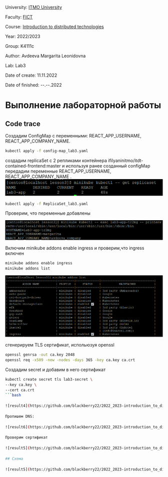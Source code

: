 University: [ITMO University](https://itmo.ru/ru/)

Faculty: [FICT](https://fict.itmo.ru)

Course: [Introduction to distributed technologies](https://github.com/itmo-ict-faculty/introduction-to-distributed-technologies)

Year: 2022/2023

Group: K4111c

Author: Avdeeva Margarita Leonidovna

Lab: Lab3

Date of create: 11.11.2022

Date of finished: --.--.2022


# Выполнение лабораторной работы

## Code trace

Создадим ConfigMap с переменными: REACT_APP_USERNAME, REACT_APP_COMPANY_NAME.

```bash
kubectl apply -f config-map_lab3.yaml
```

создадим replicaSet с 2 репликами контейнера ifilyaninitmo/itdt-contained-frontend:master и используя ранее созданный configMap передадим переменные REACT_APP_USERNAME, REACT_APP_COMPANY_NAME .
![result1](https://github.com/blackberry22/2022_2023-introduction_to_distributed_technologies-k4111c-avdeeva_ml/blob/main/labs/lab3/lab3_1.png)

```bash
kubectl apply -f ReplicaSet_lab3.yaml
```

Проверим, что переменные добавлены

![result2](https://github.com/blackberry22/2022_2023-introduction_to_distributed_technologies-k4111c-avdeeva_ml/blob/main/labs/lab3/lab3_2.png)

Включим minikube addons enable ingress и проверим,что ingress включен

```bash
minikube addons enable ingress
minikube addons list
```
![result3](https://github.com/blackberry22/2022_2023-introduction_to_distributed_technologies-k4111c-avdeeva_ml/blob/main/labs/lab3/lab3_3.png)


сгенерируем TLS сертификат, испольюзуя openssl


```bash
openssl genrsa -out ca.key 2048
openssl req -x509 -new -nodes -days 365 -key ca.key ca.crt
```
Создадим secret и добавим в него сертификат

```bash
kubectl create secret tls lab3-secret \
--key ca.key \
--cert ca.crt
```bash

![result4](https://github.com/blackberry22/2022_2023-introduction_to_distributed_technologies-k4111c-avdeeva_ml/blob/main/labs/lab3/lab3_4.png)

Пропишем DNS:

![result6](https://github.com/blackberry22/2022_2023-introduction_to_distributed_technologies-k4111c-avdeeva_ml/blob/main/labs/lab3/lab3_6.png)

Проверим сертификат

![result5](https://github.com/blackberry22/2022_2023-introduction_to_distributed_technologies-k4111c-avdeeva_ml/blob/main/labs/lab3/lab3_5.png)

## Схема

![result5](https://github.com/blackberry22/2022_2023-introduction_to_distributed_technologies-k4111c-avdeeva_ml/blob/main/labs/lab3/lab3_sheme.png)


